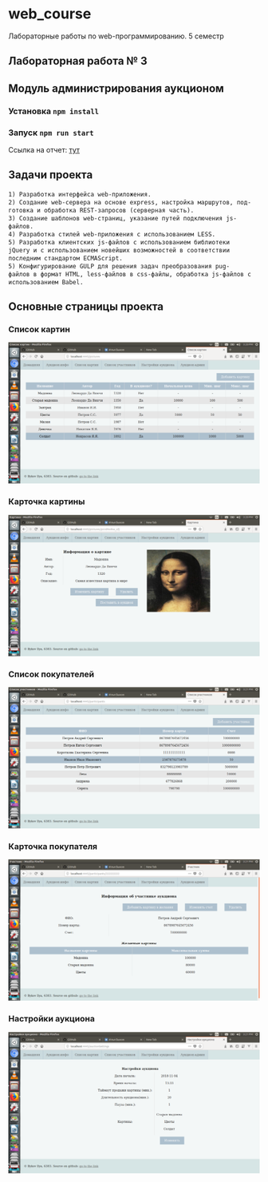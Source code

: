 # web_course
Лабораторные работы по web-программированию. 5 семестр

## Лабораторная работа № 3
## Модуль администрирования аукционом

### Установка `npm install`
### Запуск `npm run start`

Ссылка на отчет: [тут](https://github.com/BykovIlya/web_course_auction_1/blob/master/lr3_report.odt)

## Задачи проекта


    
    1) Разработка интерфейса web-приложения.
    2) Создание web-сервера на основе express, настройка маршрутов, под-
    готовка и обработка REST-запросов (серверная часть).
    3) Создание шаблонов web-страниц, указание путей подключения js-
    файлов.
    4) Разработка стилей web-приложения с использованием LESS.
    5) Разработка клиентских js-файлов с использованием библиотеки
    jQuery и с использованием новейших возможностей в соответствии последним стандартом ECMAScript.
    5) Конфигурирование GULP для решения задач преобразования pug-
    файлов в формат HTML, less-файлов в css-файлы, обработка js-файлов с использованием Babel.

## Основные страницы проекта

### Список картин

![1](https://github.com/BykovIlya/web_course_auction_1/blob/master/lab3/Screenshot%20from%202018-11-09%2015-20-37.png)

### Карточка картины

![кк](https://github.com/BykovIlya/web_course_auction_1/blob/master/lab3/Screenshot%20from%202018-11-09%2015-20-47.png)

### Список покупателей

![кк](https://github.com/BykovIlya/web_course_auction_1/blob/master/lab3/Screenshot%20from%202018-11-09%2015-21-02.png)

### Карточка покупателя

![кк](https://github.com/BykovIlya/web_course_auction_1/blob/master/lab3/Screenshot%20from%202018-11-09%2015-21-11.png)

### Настройки аукциона

![кк](https://github.com/BykovIlya/web_course_auction_1/blob/master/lab3/Screenshot%20from%202018-11-09%2015-21-25.png)
